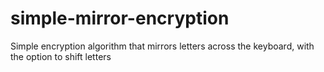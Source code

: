 # simple-mirror-encryption
Simple encryption algorithm that mirrors letters across the keyboard, with the option to shift letters
